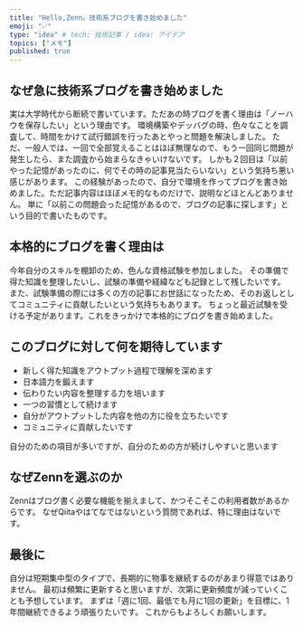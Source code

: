 ```yaml
---
title: "Hello,Zenn。技術系ブログを書き始めました"
emoji: "✅"
type: "idea" # tech: 技術記事 / idea: アイデア
topics: ["メモ"]
published: true
---
```


## なぜ急に技術系ブログを書き始めました
実は大学時代から断続で書いています。ただあの時ブログを書く理由は「ノーハウを保存したい」という理由です。
環境構築やデッバグの時、色々なことを調査して、時間をかけて試行錯誤を行ったあとやっと問題を解決しました。
ただ、一般人では、一回で全部覚えることはほぼ無理なので、もう一回同じ問題が発生したら、また調査から始まらなきゃいけないです。
しかも２回目は「以前やった記憶があったのに、何でその時の記事見当たらいない」という気持ち悪い感じがあります。
この経験があったので、自分で環境を作ってブログを書き始めました。ただ記事内容はほぼメモ的なものだけで、説明などほとんどありません。
単に「以前この問題会った記憶があるので、ブログの記事に探します」という目的で書いたものです。


## 本格的にブログを書く理由は
今年自分のスキルを棚卸のため、色んな資格試験を参加しました。
その準備で得た知識を整理したいし、試験の準備や経緯なども記録として残したいです。
また、試験準備の際には多くの方の記事にお世話になったため、そのお返しとしてコミュニティに貢献したいという気持ちもあります。
ちょっと最近試験を受ける予定があります。これをきっかけで本格的にブログを書き始めました。

## このブログに対して何を期待しています
- 新しく得た知識をアウトプット過程で理解を深めます
- 日本語力を鍛えます
- 伝わりたい内容を整理する力を培います
- 一つの習慣として続けます
- 自分がアウトプットした内容を他の方に役を立ちたいです
- コミュニティに貢献したいです

自分のための項目が多いですが、自分のための方が続けしやすいと思います

## なぜZennを選ぶのか
Zennはブログ書く必要な機能を揃えまして、かつそこそこの利用者数があるからです。
なぜQiitaやはてなではないという質問であれば、特に理由はないです。

## 最後に
自分は短期集中型のタイプで、長期的に物事を継続するのがあまり得意ではありません。
最初は頻繁に更新すると思いますが、次第に更新頻度が減っていくことも予想しています。
まずは「週に1回、最低でも月に1回の更新」を目標に、1年間継続できるよう頑張りたいです。
これからもよろしくお願いします。